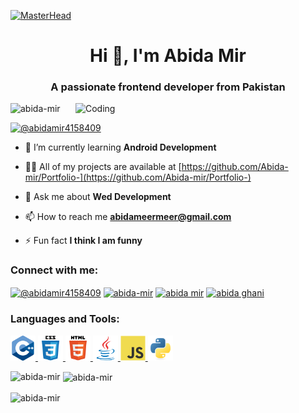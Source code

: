 [![MasterHead](https://chkskills.com/wp-content/uploads/2020/04/PNC-Animated-Banners.gif)](https://abida-mir)
<h1 align="center">Hi 👋, I'm Abida Mir</h1>
<h3 align="center">A passionate frontend developer from Pakistan</h3>
<img align="right" alt="Coding" width="400" src="https://cdn.dribbble.com/users/17707/screenshots/2413754/rrr.gif">
<p align="left"> <img src="https://komarev.com/ghpvc/?username=abida-mir&label=Profile%20views&color=0e75b6&style=flat" alt="abida-mir" /> </p>

<p align="left"> <a href="https://twitter.com/@abidamir4158409" target="blank"><img src="https://img.shields.io/twitter/follow/@abidamir4158409?logo=twitter&style=for-the-badge" alt="@abidamir4158409" /></a> </p>

- 🌱 I’m currently learning **Android Development**

- 👨‍💻 All of my projects are available at [https://github.com/Abida-mir/Portfolio-](https://github.com/Abida-mir/Portfolio-)

- 💬 Ask me about **Wed Development**

- 📫 How to reach me **abidameermeer@gmail.com**

- ⚡ Fun fact **I think I am funny**

<h3 align="left">Connect with me:</h3>
<p align="left">
<a href="https://twitter.com/@abidamir4158409" target="blank"><img align="center" src="https://raw.githubusercontent.com/rahuldkjain/github-profile-readme-generator/master/src/images/icons/Social/twitter.svg" alt="@abidamir4158409" height="30" width="40" /></a>
<a href="https://linkedin.com/in/abida-mir" target="blank"><img align="center" src="https://raw.githubusercontent.com/rahuldkjain/github-profile-readme-generator/master/src/images/icons/Social/linked-in-alt.svg" alt="abida-mir" height="30" width="40" /></a>
<a href="https://fb.com/abida mir" target="blank"><img align="center" src="https://raw.githubusercontent.com/rahuldkjain/github-profile-readme-generator/master/src/images/icons/Social/facebook.svg" alt="abida mir" height="30" width="40" /></a>
<a href="https://instagram.com/abida ghani" target="blank"><img align="center" src="https://raw.githubusercontent.com/rahuldkjain/github-profile-readme-generator/master/src/images/icons/Social/instagram.svg" alt="abida ghani" height="30" width="40" /></a>
</p>

<h3 align="left">Languages and Tools:</h3>
<p align="left"> <a href="https://www.w3schools.com/cpp/" target="_blank" rel="noreferrer"> <img src="https://raw.githubusercontent.com/devicons/devicon/master/icons/cplusplus/cplusplus-original.svg" alt="cplusplus" width="40" height="40"/> </a> <a href="https://www.w3schools.com/css/" target="_blank" rel="noreferrer"> <img src="https://raw.githubusercontent.com/devicons/devicon/master/icons/css3/css3-original-wordmark.svg" alt="css3" width="40" height="40"/> </a> <a href="https://www.w3.org/html/" target="_blank" rel="noreferrer"> <img src="https://raw.githubusercontent.com/devicons/devicon/master/icons/html5/html5-original-wordmark.svg" alt="html5" width="40" height="40"/> </a> <a href="https://www.java.com" target="_blank" rel="noreferrer"> <img src="https://raw.githubusercontent.com/devicons/devicon/master/icons/java/java-original.svg" alt="java" width="40" height="40"/> </a> <a href="https://developer.mozilla.org/en-US/docs/Web/JavaScript" target="_blank" rel="noreferrer"> <img src="https://raw.githubusercontent.com/devicons/devicon/master/icons/javascript/javascript-original.svg" alt="javascript" width="40" height="40"/> </a> <a href="https://www.python.org" target="_blank" rel="noreferrer"> <img src="https://raw.githubusercontent.com/devicons/devicon/master/icons/python/python-original.svg" alt="python" width="40" height="40"/> </a> </p>

<p><img align="left" src="https://github-readme-stats.vercel.app/api/top-langs?username=abida-mir&show_icons=true&locale=en&layout=compact" alt="abida-mir" /></p>

<p>&nbsp;<img align="center" src="https://github-readme-stats.vercel.app/api?username=abida-mir&show_icons=true&locale=en" alt="abida-mir" /></p>

<p><img align="center" src="https://github-readme-streak-stats.herokuapp.com/?user=abida-mir&" alt="abida-mir" /></p>
